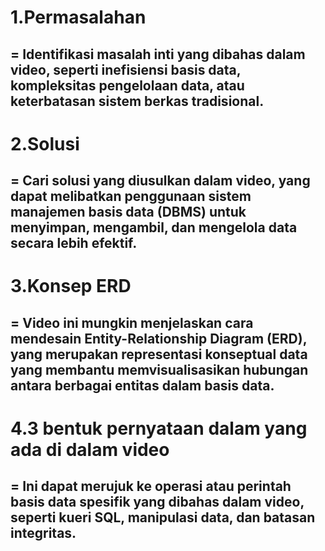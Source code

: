 # 1.Permasalahan
## = Identifikasi masalah inti yang dibahas dalam video, seperti inefisiensi basis data, kompleksitas pengelolaan data, atau keterbatasan sistem berkas tradisional.

# 2.Solusi
## = Cari solusi yang diusulkan dalam video, yang dapat melibatkan penggunaan sistem manajemen basis data (DBMS) untuk menyimpan, mengambil, dan mengelola data secara lebih efektif.

# 3.Konsep ERD
## = Video ini mungkin menjelaskan cara mendesain Entity-Relationship Diagram (ERD), yang merupakan representasi konseptual data yang membantu memvisualisasikan hubungan antara berbagai entitas dalam basis data.

# 4.3 bentuk pernyataan dalam yang ada di dalam video
## = Ini dapat merujuk ke operasi atau perintah basis data spesifik yang dibahas dalam video, seperti kueri SQL, manipulasi data, dan batasan integritas.